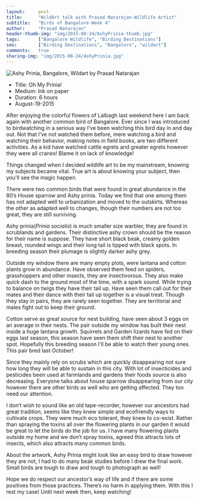 ```yaml
---
layout:     post
title:      "WildArt talk with Prasad Natarajan-Wildlife Artist"
subtitle:   "Birds of Bangalore-Week 4"
author:     "Prasad Natarajan"
header-thumb-img: "img/2015-08-24/AshyPrinia-thumb.jpg"
tags:       ["Bangalore Wildlife", "Birding Destinations"]
seo: 		["Birding Destinations", "Bangalore", "wildart"]
comments:   true
sharing-img: "img/2015-08-24/AshyPrinia.jpg"
---
```



<img src="{{ site.baseurl }}/img/2015-08-24/AshyPrinia.jpg" alt="Ashy Prinia, Bangalore, Wildart by Prasad Natarajan">

<p>
	<ul>
		 <li>Title: Oh My Prinia! </li>
		 <li>Medium: Ink on paper</li>
		 <li>Duration: 6 hours</li>
		 <li>August-19-2015</li>
 	</ul>
</p>

<p>
After enjoying the colorful flowers of Lalbagh last weekend here I am back again with another common bird of Bangalore. Ever since I was introduced to birdwatching in a serious way I’ve been watching this bird day in and day out. Not that I’ve not watched them before, mere watching a bird and watching their behavior, making notes in field books, are two different activities. As a kid have watched cattle egrets and greater egrets however they were all cranes! Blame it on lack of knowledge! 
</p>

<p>
Things changed when I decided wildlife art to be my mainstream, knowing my subjects became vital. True art is about knowing your subject, then you'll see the magic happen.
</p>

<p>
There were two common birds that were found in great abundance in the 80’s House sparrow and Ashy prinia. Today we find that one among them has not adapted well to urbanization and moved to the outskirts.  Whereas the other as adapted well to changes, though their numbers are not too great, they are still surviving. 
</p>

<p>
Ashy prinia(<em>Prinia socialis</em>) is much smaller size warbler, they are found in scrublands and  gardens. Their distinctive ashy crown should be the reason for their name is suppose. They have short black beak, creamy golden breast, rounded wings and their long tail is tipped with black spots. In breeding season their plumage is slightly darker ashy grey. 
</p>

<p>
Outside my window there are many empty plots, were lantana and cotton plants grow in abundance. Have observed them feed on spiders, grasshoppers and other insects, they are insectivorous. They also make quick dash to the ground most of the time, with a spark sound. While trying to balance on twigs they have their tail up. Have seen them call out for their mates and their dance with their tail up together is a visual treat. Though they stay in pairs, they are rarely seen together. They are territorial and males fight out to keep their ground.
</p>

<p>
Cotton serve as great source for nest building, have seen about 3 eggs on an average in their nests. The pair outside my window has built their nest inside a huge lantana growth. Squirrels and Garden lizards have fed on their eggs last season, this season have seen them shift their nest to another spot. Hopefully this breeding season I'll be able to watch their young ones. This pair bred last October!
</p>

<p>
Since they mainly rely on scrubs which are quickly disappearing not sure how long they will be able to sustain in this city. With lot of insecticides and pesticides been used at farmlands and gardens their foods source is also decreasing. Everyone talks about house sparrow disappearing from our city however there are other birds as well who are getting affected. They too need our attention. 
</p>

<p>
I don’t wish to sound like an old tape-recorder, however our ancestors had great tradition, seems like they knew simple and ecofriendly ways to cultivate crops. They were much eco tolerant, they knew to co-exist. Rather than spraying the toxins all over the flowering plants in our garden it would be great to let the birds do the job for us. I have many flowering plants outside my home and we don’t spray toxins, agreed this attracts lots of insects, which also attracts many common birds.
</p>

<p>
 About the artwork, Ashy Prinia might look like an easy bird to draw however they are not, I had to do many beak studies before I drew the final work. Small birds are tough to draw and tough to photograph as well! 
</p>

<p>
 Hope we do respect our ancestor’s way of life and if there are some positives from those practices. There’s no harm in applying them. With this I rest my case! Until next week then, keep watching!
</p>